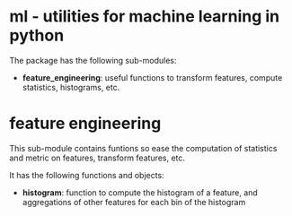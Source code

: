 # ml - utilities for machine learning in python

The package has the following sub-modules:

* **feature_engineering**: useful functions to transform features, compute statistics, histograms, etc.


# feature engineering

This sub-module contains funtions so ease the computation of statistics and metric on features, transform features, etc.

It has the following functions and objects:
* **histogram**: function to compute the histogram of a feature, and aggregations of other features for each bin of the histogram

